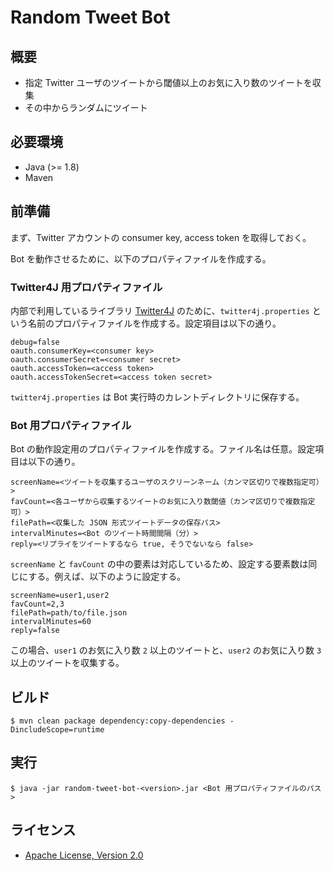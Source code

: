 # Random Tweet Bot

## 概要

- 指定 Twitter ユーザのツイートから閾値以上のお気に入り数のツイートを収集
- その中からランダムにツイート

## 必要環境

- Java (>= 1.8)
- Maven

## 前準備

まず、Twitter アカウントの consumer key, access token を取得しておく。

Bot を動作させるために、以下のプロパティファイルを作成する。

### Twitter4J 用プロパティファイル

内部で利用しているライブラリ [Twitter4J](http://twitter4j.org/ja/index.html) のために、`twitter4j.properties` という名前のプロパティファイルを作成する。設定項目は以下の通り。

    debug=false
    oauth.consumerKey=<consumer key>
    oauth.consumerSecret=<consumer secret>
    oauth.accessToken=<access token>
    oauth.accessTokenSecret=<access token secret>

`twitter4j.properties` は Bot 実行時のカレントディレクトリに保存する。

### Bot 用プロパティファイル

Bot の動作設定用のプロパティファイルを作成する。ファイル名は任意。設定項目は以下の通り。

    screenName=<ツイートを収集するユーザのスクリーンネーム（カンマ区切りで複数指定可）>
    favCount=<各ユーザから収集するツイートのお気に入り数閾値（カンマ区切りで複数指定可）>
    filePath=<収集した JSON 形式ツイートデータの保存パス>
    intervalMinutes=<Bot のツイート時間間隔（分）>
	reply=<リプライをツイートするなら true, そうでないなら false>

`screenName` と `favCount` の中の要素は対応しているため、設定する要素数は同じにする。例えば、以下のように設定する。

    screenName=user1,user2
	favCount=2,3
	filePath=path/to/file.json
	intervalMinutes=60
	reply=false

この場合、`user1` のお気に入り数 `2` 以上のツイートと、`user2` のお気に入り数 `3` 以上のツイートを収集する。

## ビルド

    $ mvn clean package dependency:copy-dependencies -DincludeScope=runtime

## 実行

    $ java -jar random-tweet-bot-<version>.jar <Bot 用プロパティファイルのパス>

## ライセンス

- [Apache License, Version 2.0](http://www.apache.org/licenses/LICENSE-2.0)
